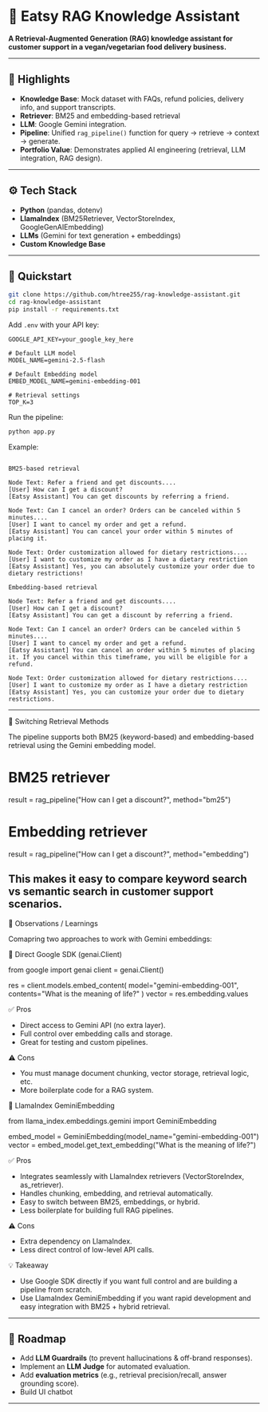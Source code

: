 # 🍃 Eatsy RAG Knowledge Assistant  

**A Retrieval-Augmented Generation (RAG) knowledge assistant for customer support in a vegan/vegetarian food delivery business.**  

---

## 🔑 Highlights  
- **Knowledge Base**: Mock dataset with FAQs, refund policies, delivery info, and support transcripts.  
- **Retriever**: BM25 and embedding-based retrieval  
- **LLM**: Google Gemini integration.  
- **Pipeline**: Unified `rag_pipeline()` function for query → retrieve → context → generate.  
- **Portfolio Value**: Demonstrates applied AI engineering (retrieval, LLM integration, RAG design).  

---

## ⚙️ Tech Stack  
- **Python** (pandas, dotenv)  
- **LlamaIndex** (BM25Retriever, VectorStoreIndex, GoogleGenAIEmbedding)  
- **LLMs** (Gemini for text generation + embeddings)  
- **Custom Knowledge Base**  

---

## 🚀 Quickstart  

```bash
git clone https://github.com/htree255/rag-knowledge-assistant.git
cd rag-knowledge-assistant
pip install -r requirements.txt
```

Add `.env` with your API key:  
```
GOOGLE_API_KEY=your_google_key_here

# Default LLM model
MODEL_NAME=gemini-2.5-flash

# Default Embedding model
EMBED_MODEL_NAME=gemini-embedding-001

# Retrieval settings
TOP_K=3

```

Run the pipeline:  
```bash
python app.py
```

Example:  
```

BM25-based retrieval

Node Text: Refer a friend and get discounts....
[User] How can I get a discount?
[Eatsy Assistant] You can get discounts by referring a friend.

Node Text: Can I cancel an order? Orders can be canceled within 5 minutes....
[User] I want to cancel my order and get a refund.
[Eatsy Assistant] You can cancel your order within 5 minutes of placing it.

Node Text: Order customization allowed for dietary restrictions....
[User] I want to customize my order as I have a dietary restriction
[Eatsy Assistant] Yes, you can absolutely customize your order due to dietary restrictions!

Embedding-based retrieval

Node Text: Refer a friend and get discounts....
[User] How can I get a discount?
[Eatsy Assistant] You can get a discount by referring a friend.

Node Text: Can I cancel an order? Orders can be canceled within 5 minutes....
[User] I want to cancel my order and get a refund.
[Eatsy Assistant] You can cancel an order within 5 minutes of placing it. If you cancel within this timeframe, you will be eligible for a refund.

Node Text: Order customization allowed for dietary restrictions....
[User] I want to customize my order as I have a dietary restriction
[Eatsy Assistant] Yes, you can customize your order due to dietary restrictions.

```

---
🔀 Switching Retrieval Methods

The pipeline supports both BM25 (keyword-based) and embedding-based retrieval using the Gemini embedding model.

# BM25 retriever
result = rag_pipeline("How can I get a discount?", method="bm25")

# Embedding retriever
result = rag_pipeline("How can I get a discount?", method="embedding")

This makes it easy to compare keyword search vs semantic search in customer support scenarios.
---

📓 Observations / Learnings

Comapring two approaches to work with Gemini embeddings:

🔹 Direct Google SDK (genai.Client)

from google import genai
client = genai.Client()

res = client.models.embed_content(
    model="gemini-embedding-001",
    contents="What is the meaning of life?"
)
vector = res.embedding.values


✅ Pros

- Direct access to Gemini API (no extra layer).
- Full control over embedding calls and storage.
- Great for testing and custom pipelines.

⚠️ Cons

- You must manage document chunking, vector storage, retrieval logic, etc.
- More boilerplate code for a RAG system.

🔹 LlamaIndex GeminiEmbedding

from llama_index.embeddings.gemini import GeminiEmbedding

embed_model = GeminiEmbedding(model_name="gemini-embedding-001")
vector = embed_model.get_text_embedding("What is the meaning of life?")


✅ Pros

- Integrates seamlessly with LlamaIndex retrievers (VectorStoreIndex, as_retriever).
- Handles chunking, embedding, and retrieval automatically.
- Easy to switch between BM25, embeddings, or hybrid.
- Less boilerplate for building full RAG pipelines.

⚠️ Cons

- Extra dependency on LlamaIndex.
- Less direct control of low-level API calls.

💡 Takeaway

- Use Google SDK directly if you want full control and are building a pipeline from scratch.
- Use LlamaIndex GeminiEmbedding if you want rapid development and easy integration with BM25 + hybrid retrieval.

---
## 🔮 Roadmap   
- Add **LLM Guardrails** (to prevent hallucinations & off-brand responses).   
- Implement an **LLM Judge** for automated evaluation.  
- Add **evaluation metrics** (e.g., retrieval precision/recall, answer grounding score). 
- Build UI chatbot

---
